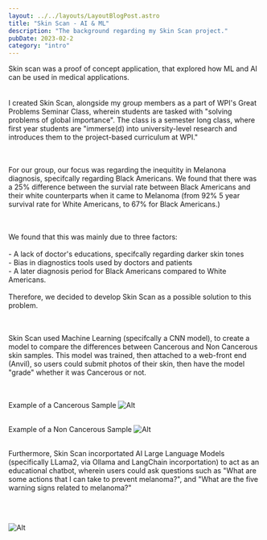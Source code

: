 ```yaml
---
layout: ../../layouts/LayoutBlogPost.astro
title: "Skin Scan - AI & ML"
description: "The background regarding my Skin Scan project."
pubDate: 2023-02-2
category: "intro"
---
```


Skin scan was a proof of concept application, that explored how ML and AI can be used in medical applications. <br /> 
<br /> 
<br /> 
I created Skin Scan, alongside my group members as a part of WPI's Great Problems Seminar Class, wherein students are tasked with "solving problems of global importance". The class is a semester long class, where first year students are "immerse(d) into university-level research and introduces them to the project-based curriculum at WPI."<br /> 
<br />
<br /> 

For our group, our focus was regarding the inequitity in Melanona diagnosis, specifcally regarding Black Americans. We found that there was a 25% difference between the survial rate between Black Americans and their white counterparts when it came to Melanoma (from 92% 5 year survival rate for White Americans, to 67% for Black Americans.) <br />
<br /> 
<br /> 

We found that this was mainly due to three factors:<br /> 
    <br /> 
    - A lack of doctor's educations, specifcally regarding darker skin tones<br /> 
    - Bias in diagnostics tools used by doctors and patients<br /> 
    - A later diagnosis period for Black Americans compared to White Americans.<br />
    <br /> 
Therefore, we decided to develop Skin Scan as a possible solution to this problem.<br /> 
<br /> 
<br /> 

Skin Scan used Machine Learning (specifcally a CNN model), to create a model to compare the differences between Cancerous and Non Cancerous skin samples. This model was trained, then attached to a web-front end (Anvil), so users could submit photos of their skin, then have the model "grade" whether it was Cancerous or not.<br /> 
<br /> 
<br /> 

Example of a Cancerous Sample
![Alt](/Images/Skin%20Scan%20Cancerous.jpeg)
<br />
<br />

Example of a Non Cancerous Sample
![Alt](/Images/Skin%20Scan%20Noncancerous.jpeg)
<br /> 
<br /> 

Furthermore, Skin Scan incorportated AI Large Language Models (specifically LLama2, via Ollama and LangChain incorportation) to act as an educational chatbot, wherein users could ask questions such as "What are some actions that I can take to prevent melanoma?", and "What are the five warning signs related to melanoma?" 

<br /> 
<br /> 

![Alt](/Images/SkinScanAIChat.jpeg)


